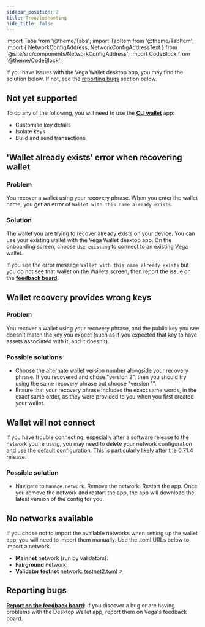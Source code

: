 ```yaml
---
sidebar_position: 2
title: Troubleshooting
hide_title: false
---
```

import Tabs from '@theme/Tabs';
import TabItem from '@theme/TabItem';
import { NetworkConfigAddress, NetworkConfigAddressText } from '@site/src/components/NetworkConfigAddress';
import CodeBlock from '@theme/CodeBlock';


If you have issues with the Vega Wallet desktop app, you may find the solution below. If not, see the [reporting bugs](#reporting-bugs) section below. 

## Not yet supported
To do any of the following, you will need to use the **[CLI wallet](../../cli-wallet)** app:
* Customise key details
* Isolate keys
* Build and send transactions 

## 'Wallet already exists' error when recovering wallet
### Problem
You recover a wallet using your recovery phrase. When you enter the wallet name, you get an error of `Wallet with this name already exists`. 

### Solution
The wallet you are trying to recover already exists on your device. You can use your existing wallet with the Vega Wallet desktop app. On the onboarding screen, choose `Use existing` to connect to an existing Vega wallet. 

If you see the error message `Wallet with this name already exists` but you do not see that wallet on the Wallets screen, then report the issue on the **[feedback board](https://github.com/vegaprotocol/feedback/discussions/)**. 

## Wallet recovery provides wrong keys 
### Problem
You recover a wallet using your recovery phrase, and the public key you see doesn't match the key you expect (such as if you expected that key to have assets associated with it, and it doesn't). 

### Possible solutions
* Choose the alternate wallet version number alongside your recovery phrase. If you recovered and chose "version 2", then you should try using the same recovery phrase but choose "version 1".
* Ensure that your recovery phrase includes the exact same words, in the exact same order, as they were provided to you when you first created your wallet.

## Wallet will not connect
If you have trouble connecting, especially after a software release to the network you're using, you may need to delete your network configuration and use the default configuration. This is particularly likely after the 0.71.4 release.

### Possible solution
* Navigate to `Manage network`. Remove the network. Restart the app. Once you remove the network and restart the app, the app will download the latest version of the config for you.

## No networks available
If you chose not to import the available networks when setting up the wallet app, you will need to import them manually. Use the .toml URLs below to import a network.

* **Mainnet** network (run by validators): <NetworkConfigAddress frontMatter={frontMatter} label="mainnet1.toml" network="mainnet"/>
* **Fairground** network: <NetworkConfigAddress frontMatter={frontMatter} label="fairground.toml" network="fairground"/>
* **Validator testnet** network: [testnet2.toml ↗](https://raw.githubusercontent.com/vegaprotocol/networks/master/testnet2/testnet2.toml)

## Reporting bugs
**[Report on the feedback board](https://github.com/vegaprotocol/feedback/discussions/)**: If you discover a bug or are having problems with the Desktop Wallet app, report them on Vega's feedback board. 
